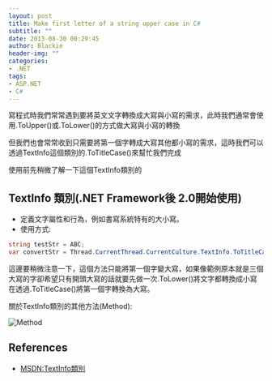 ```yaml
---
layout: post
title: Make first letter of a string upper case in C#
subtitle: ""
date: 2013-08-30 00:29:45
author: Blackie
header-img: ""
categories:
- .NET
tags:
- ASP.NET
- C#
---
```


寫程式時我們常常遇到要將英文文字轉換成大寫與小寫的需求，此時我們通常會使用.ToUpper()或.ToLower()的方式做大寫與小寫的轉換

<!-- More -->

但我們也會常常收到只需要將第一個字轉成大寫其他都小寫的需求，這時我們可以透過TextInfo這個類別的.ToTitleCase()來幫忙我們完成

使用前先稍微了解一下這個TextInfo類別的

## TextInfo 類別(.NET Framework後 2.0開始使用) ##

- 定義文字屬性和行為，例如書寫系統特有的大小寫。
- 使用方式:

```csharp
string testStr = ABC;
var convertStr = Thread.CurrentThread.CurrentCulture.TextInfo.ToTitleCase(gameType.ToString().ToLower());
```

這邊要稍微注意一下，這個方法只能將第一個字變大寫，如果像範例原本就是三個大寫的字卻希望只有開頭大寫的話就要先做一次.ToLower()將文字都轉換成小寫在透過.ToTitleCase()將第一個字轉換為大寫。

關於TextInfo類別的其他方法(Method):

![Method](TextInfo.PNG)

## References ##

- [MSDN:TextInfo類別](http://msdn.microsoft.com/zh-tw/library/System.Globalization.TextInfo(v=vs.110).aspx)
